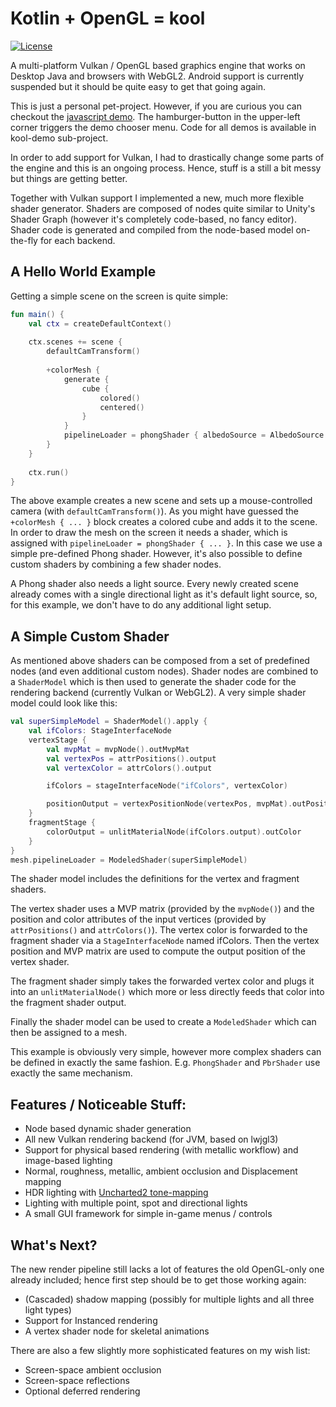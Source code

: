 # Kotlin + OpenGL = kool
[![License](https://img.shields.io/badge/License-Apache%202.0-blue.svg)](https://github.com/fabmax/kool/blob/master/LICENSE)

A multi-platform Vulkan / OpenGL based graphics engine that works on Desktop Java and browsers with
WebGL2. Android support is currently suspended but it should be quite easy to get that going again.

This is just a personal pet-project. However, if you are curious
you can checkout the [javascript demo](https://fabmax.github.io/kool/kool-js/?demo=pbrDemo).
The hamburger-button in the upper-left corner triggers the demo chooser menu. Code for
all demos is available in kool-demo sub-project.

In order to add support for Vulkan, I had to drastically change some parts of the engine and this is an
ongoing process. Hence, stuff is a still a bit messy but things are getting better.

Together with Vulkan
support I implemented a new, much more flexible shader generator. Shaders are composed of nodes quite
similar to Unity's Shader Graph (however it's completely code-based, no fancy editor). Shader code is
generated and compiled from the node-based model on-the-fly for each backend.

## A Hello World Example

Getting a simple scene on the screen is quite simple:
```kotlin
fun main() {
    val ctx = createDefaultContext()
    
    ctx.scenes += scene {
        defaultCamTransform()
        
        +colorMesh {
            generate {
                cube {
                    colored()
                    centered()
                }
            }
            pipelineLoader = phongShader { albedoSource = AlbedoSource.VERTEX_ALBEDO }
        }
    }
    
    ctx.run()
}
```
The above example creates a new scene and sets up a mouse-controlled camera (with ```defaultCamTransform()```).
As you might have guessed the ```+colorMesh { ... }``` block creates a colored cube and adds it to the scene.
In order to draw the mesh on the screen it needs a shader, which is assigned with
```pipelineLoader = phongShader { ... }```. In this case we use a simple pre-defined Phong shader.
However, it's also possible to define custom shaders by combining a few shader nodes.

A Phong shader also needs a light source. Every newly created scene already comes with a single directional
light as it's default light source, so, for this example, we don't have to do any additional light setup.

## A Simple Custom Shader

As mentioned above shaders can be composed from a set of predefined nodes (and even additional custom nodes).
Shader nodes are combined to a ```ShaderModel``` which is then used to generate the shader code for the
rendering backend (currently Vulkan or WebGL2). A very simple shader model could look like this:
```kotlin
val superSimpleModel = ShaderModel().apply {
    val ifColors: StageInterfaceNode
    vertexStage {
        val mvpMat = mvpNode().outMvpMat
        val vertexPos = attrPositions().output
        val vertexColor = attrColors().output

        ifColors = stageInterfaceNode("ifColors", vertexColor)

        positionOutput = vertexPositionNode(vertexPos, mvpMat).outPosition
    }
    fragmentStage {
        colorOutput = unlitMaterialNode(ifColors.output).outColor
    }
}
mesh.pipelineLoader = ModeledShader(superSimpleModel)
```
The shader model includes the definitions for the vertex and fragment shaders.

The vertex shader uses a MVP matrix (provided by the ```mvpNode()```) and the position and color
attributes of the input vertices (provided by ```attrPositions()``` and ```attrColors()```). The
vertex color is forwarded to the fragment shader via a ```StageInterfaceNode``` named ifColors.
Then the vertex position and MVP matrix are used to compute the output position of the vertex shader.

The fragment shader simply takes the forwarded vertex color and plugs it into an ```unlitMaterialNode()```
which more or less directly feeds that color into the fragment shader output.

Finally the shader model can be used to create a ```ModeledShader``` which can then be assigned to a mesh.

This example is obviously very simple, however more complex shaders can be defined in exactly the same
fashion. E.g. ```PhongShader``` and ```PbrShader``` use exactly the same mechanism.

## Features / Noticeable Stuff:
- Node based dynamic shader generation
- All new Vulkan rendering backend (for JVM, based on lwjgl3)
- Support for physical based rendering (with metallic workflow) and image-based lighting
- Normal, roughness, metallic, ambient occlusion and Displacement mapping
- HDR lighting with [Uncharted2 tone-mapping](http://filmicworlds.com/blog/filmic-tonemapping-operators/)
- Lighting with multiple point, spot and directional lights
- A small GUI framework for simple in-game menus / controls

## What's Next?
The new render pipeline still lacks a lot of features the old OpenGL-only one already included; hence 
first step should be to get those working again:
- (Cascaded) shadow mapping (possibly for multiple lights and all three light types)
- Support for Instanced rendering
- A vertex shader node for skeletal animations

There are also a few slightly more sophisticated features on my wish list:
- Screen-space ambient occlusion
- Screen-space reflections
- Optional deferred rendering
